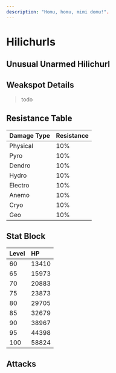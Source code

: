 ```yaml
---
description: "Homu, homu, mimi domu!".
---
```


# Hilichurls

## Unusual Unarmed Hilichurl



## Weakspot Details

> todo

## Resistance Table

| Damage Type | Resistance |
| :--- | :--- |
| Physical | 10% |
| Pyro | 10% |
| Dendro | 10% |
| Hydro | 10% |
| Electro | 10% |
| Anemo | 10% |
| Cryo | 10% |
| Geo | 10% |

## Stat Block

| Level | HP |
| :--- | :--- |
| 60 | 13410 |
| 65 | 15973 |
| 70 | 20883 |
| 75 | 23873 |
| 80 | 29705 |
| 85 | 32679 |
| 90 | 38967 |
| 95 | 44398 |
| 100 | 58824 |

## Attacks

